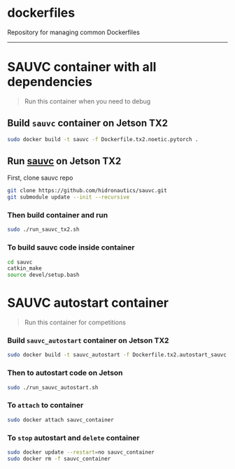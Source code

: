 # dockerfiles
Repository for managing common Dockerfiles

---

# SAUVC container with all dependencies

> Run this container when you need to debug

## Build `sauvc` container on Jetson TX2
```bash
sudo docker build -t sauvc -f Dockerfile.tx2.noetic.pytorch .
```

## Run [sauvc](https://github.com/hidronautics/sauvc) on Jetson TX2
First, clone sauvc repo

```bash
git clone https://github.com/hidronautics/sauvc.git
git submodule update --init --recursive
```

### Then build container and run

```bash
sudo ./run_sauvc_tx2.sh 
```

### To build sauvc code inside container

```bash
cd sauvc
catkin_make 
source devel/setup.bash
```

# SAUVC autostart container

> Run this container for competitions

### Build `sauvc_autostart` container on Jetson TX2

```bash
sudo docker build -t sauvc_autostart -f Dockerfile.tx2.autostart_sauvc .
```

### Then to autostart code on Jetson

```bash
sudo ./run_sauvc_autostart.sh 
```

### To `attach` to container
```bash
sudo docker attach sauvc_container
```

### To `stop` autostart and `delete` container
```bash
sudo docker update --restart=no sauvc_container
sudo docker rm -f sauvc_container
```
